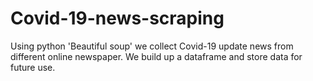 # Covid-19-news-scraping
Using python 'Beautiful soup' we collect Covid-19 update news from different online newspaper.
We build up a dataframe and store data for future use.
